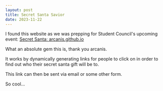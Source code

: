 ```yaml
---
layout: post
title: Secret Santa Savior
date: 2023-11-22
---
```

I found this website as we was prepping for Student Council's upcoming event: 
[Secret Santa: arcanis.github.io](https://github.com/arcanis/secretsanta)

What an absolute gem this is, thank you arcanis.

It works by dynamically generating links for people to click on in order to find out who their secret santa gift will be to. 

This link can then be sent via email or some other form.

So cool...

